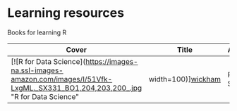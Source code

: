 # Learning resources

Books for learning R

Cover | Title | Author(s)
---|---|---
[![R for Data Science](https://images-na.ssl-images-amazon.com/images/I/51Vfk-LxgML._SX331_BO1,204,203,200_.jpg "R for Data Science" | width=100)][wickham] | R for Data Science | Hadley Wickham and Garrett Grolemund




[wickham]: https://amzn.to/2SWgXi2
